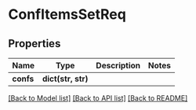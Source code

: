 # ConfItemsSetReq

## Properties
Name | Type | Description | Notes
------------ | ------------- | ------------- | -------------
**confs** | **dict(str, str)** |  | 

[[Back to Model list]](../README.md#documentation-for-models) [[Back to API list]](../README.md#documentation-for-api-endpoints) [[Back to README]](../README.md)


